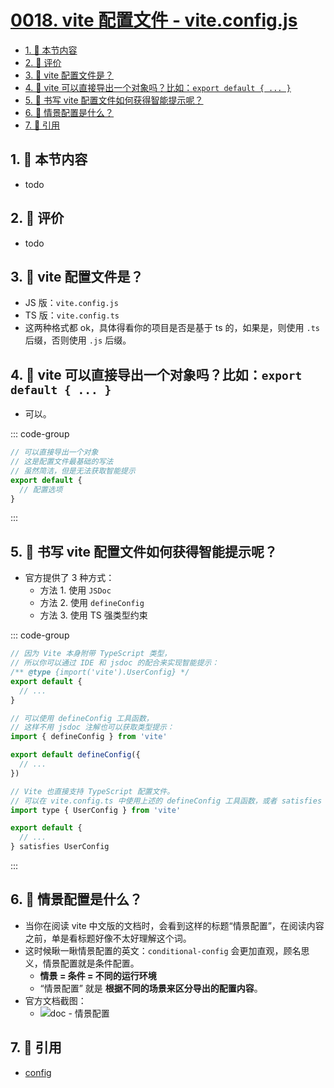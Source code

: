 # [0018. vite 配置文件 - vite.config.js](https://github.com/tnotesjs/TNotes.vite/tree/main/notes/0018.%20vite%20%E9%85%8D%E7%BD%AE%E6%96%87%E4%BB%B6%20-%20vite.config.js)

<!-- region:toc -->

- [1. 🎯 本节内容](#1--本节内容)
- [2. 🫧 评价](#2--评价)
- [3. 🤔 vite 配置文件是？](#3--vite-配置文件是)
- [4. 🤔 vite 可以直接导出一个对象吗？比如：`export default { ... }`](#4--vite-可以直接导出一个对象吗比如export-default---)
- [5. 🤔 书写 vite 配置文件如何获得智能提示呢？](#5--书写-vite-配置文件如何获得智能提示呢)
- [6. 🤔 情景配置是什么？](#6--情景配置是什么)
- [7. 🔗 引用](#7--引用)

<!-- endregion:toc -->

## 1. 🎯 本节内容

- todo

## 2. 🫧 评价

- todo

## 3. 🤔 vite 配置文件是？

- JS 版：`vite.config.js`
- TS 版：`vite.config.ts`
- 这两种格式都 ok，具体得看你的项目是否是基于 ts 的，如果是，则使用 `.ts` 后缀，否则使用 `.js` 后缀。

## 4. 🤔 vite 可以直接导出一个对象吗？比如：`export default { ... }`

- 可以。

::: code-group

```ts [vite.config.ts]
// 可以直接导出一个对象
// 这是配置文件最基础的写法
// 虽然简洁，但是无法获取智能提示
export default {
  // 配置选项
}
```

:::

## 5. 🤔 书写 vite 配置文件如何获得智能提示呢？

- 官方提供了 3 种方式：
  - 方法 1. 使用 `JSDoc`
  - 方法 2. 使用 `defineConfig`
  - 方法 3. 使用 TS 强类型约束

::: code-group

```js [1]
// 因为 Vite 本身附带 TypeScript 类型，
// 所以你可以通过 IDE 和 jsdoc 的配合来实现智能提示：
/** @type {import('vite').UserConfig} */
export default {
  // ...
}
```

```js [2]
// 可以使用 defineConfig 工具函数，
// 这样不用 jsdoc 注解也可以获取类型提示：
import { defineConfig } from 'vite'

export default defineConfig({
  // ...
})
```

```js [3]
// Vite 也直接支持 TypeScript 配置文件。
// 可以在 vite.config.ts 中使用上述的 defineConfig 工具函数，或者 satisfies 运算符
import type { UserConfig } from 'vite'

export default {
  // ...
} satisfies UserConfig
```

:::

## 6. 🤔 情景配置是什么？

- 当你在阅读 vite 中文版的文档时，会看到这样的标题“情景配置”，在阅读内容之前，单是看标题好像不太好理解这个词。
- 这时候瞅一瞅情景配置的英文：`conditional-config` 会更加直观，顾名思义，情景配置就是条件配置。
  - **情景 = 条件 = 不同的运行环境**
  - “情景配置” 就是 **根据不同的场景来区分导出的配置内容**。
- 官方文档截图：
  - ![doc - 情景配置](https://cdn.jsdelivr.net/gh/tnotesjs/imgs@main/2025-10-04-23-20-21.png)

## 7. 🔗 引用

- [config][1]

[1]: https://cn.vite.dev/config/
